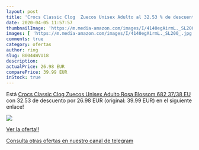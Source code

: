 ```yaml
---
layout: post
title: 'Crocs Classic Clog  Zuecos Unisex Adulto al 32.53 % de descuento'
date: 2020-04-05 11:57:57
thumbnailImage: 'https://m.media-amazon.com/images/I/4140egAirmL._SL200_.jpg'
images: [ 'https://m.media-amazon.com/images/I/4140egAirmL._SL200_.jpg' ]
comments: true
category: ofertas
author: ring
slug: B0044WVU18
description:
actualPrice: 26.98 EUR
comparePrice: 39.99 EUR
inStock: true
---
```


Está [Crocs Classic Clog  Zuecos Unisex Adulto  Rosa  Blossom 682   37/38 EU](https://www.amazon.com/dp/B0044WVU18/?tag=redken08-20) con 32.53 de descuento por 26.98 EUR (original: 39.99 EUR) en el siguiente enlace!

[![](https://m.media-amazon.com/images/I/4140egAirmL._SL200_.jpg)](https://www.amazon.com/dp/B0044WVU18/?tag=redken08-20)

[Ver la oferta!!](https://www.amazon.com/dp/B0044WVU18/?tag=redken08-20)

[Consulta otras ofertas en nuestro canal de telegram](https://t.me/s/ofertas25)
